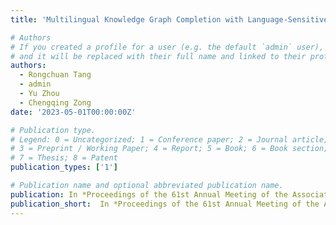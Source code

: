 ```yaml
---
title: 'Multilingual Knowledge Graph Completion with Language-Sensitive Multi-Graph Attention'

# Authors
# If you created a profile for a user (e.g. the default `admin` user), write the username (folder name) here
# and it will be replaced with their full name and linked to their profile.
authors:
  - Rongchuan Tang
  - admin
  - Yu Zhou
  - Chengqing Zong
date: '2023-05-01T00:00:00Z'

# Publication type.
# Legend: 0 = Uncategorized; 1 = Conference paper; 2 = Journal article;
# 3 = Preprint / Working Paper; 4 = Report; 5 = Book; 6 = Book section;
# 7 = Thesis; 8 = Patent
publication_types: ['1']

# Publication name and optional abbreviated publication name.
publication: In *Proceedings of the 61st Annual Meeting of the Association for Computational Linguistics (ACL 2023)*
publication_short:  In *Proceedings of the 61st Annual Meeting of the Association for Computational Linguistics (ACL 2023)*
---
```




